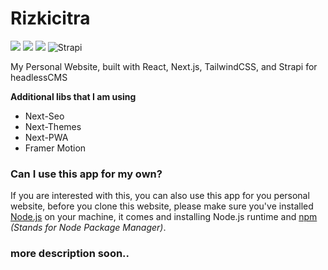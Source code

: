 # Rizkicitra

![](https://img.shields.io/badge/Tailwind_CSS-38B2AC?style=for-the-badge&logo=tailwind-css&logoColor=white) ![](https://img.shields.io/badge/React-000000?style=for-the-badge&logo=react&logoColor=61DAFB) ![](https://img.shields.io/badge/next.js-000000?style=for-the-badge&logo=nextdotjs&logoColor=white) ![Strapi](https://img.shields.io/badge/strapi-%232E7EEA.svg?style=for-the-badge&logo=strapi&logoColor=white)

My Personal Website, built with React, Next.js, TailwindCSS, and Strapi for headlessCMS

**Additional libs that I am using**

- Next-Seo
- Next-Themes
- Next-PWA
- Framer Motion

### Can I use this app for my own?

If you are interested with this, you can also use this app for you personal website, before you clone this website, please make sure you've installed [Node.js](https://nodejs.org) on your machine, it comes and installing Node.js runtime and [npm](https://npmjs.com) _(Stands for Node Package Manager)_.

### more description soon..
